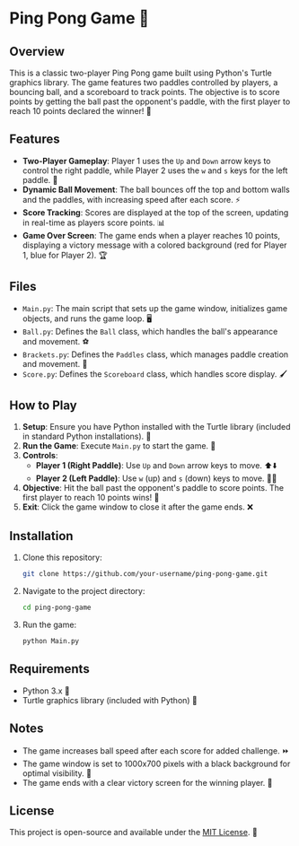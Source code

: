 # Ping Pong Game 🏓

## Overview
This is a classic two-player Ping Pong game built using Python's Turtle graphics library. The game features two paddles controlled by players, a bouncing ball, and a scoreboard to track points. The objective is to score points by getting the ball past the opponent's paddle, with the first player to reach 10 points declared the winner! 🎉

## Features
- **Two-Player Gameplay**: Player 1 uses the `Up` and `Down` arrow keys to control the right paddle, while Player 2 uses the `w` and `s` keys for the left paddle. 👥
- **Dynamic Ball Movement**: The ball bounces off the top and bottom walls and the paddles, with increasing speed after each score. ⚡
- **Score Tracking**: Scores are displayed at the top of the screen, updating in real-time as players score points. 📊
- **Game Over Screen**: The game ends when a player reaches 10 points, displaying a victory message with a colored background (red for Player 1, blue for Player 2). 🏆

## Files
- `Main.py`: The main script that sets up the game window, initializes game objects, and runs the game loop. 🖥️
- `Ball.py`: Defines the `Ball` class, which handles the ball's appearance and movement. ⚽
- `Brackets.py`: Defines the `Paddles` class, which manages paddle creation and movement. 🏸
- `Score.py`: Defines the `Scoreboard` class, which handles score display. 🖌️

## How to Play
1. **Setup**: Ensure you have Python installed with the Turtle library (included in standard Python installations). 🐍
2. **Run the Game**: Execute `Main.py` to start the game. 🚀
3. **Controls**:
   - **Player 1 (Right Paddle)**: Use `Up` and `Down` arrow keys to move. ⬆️⬇️
   - **Player 2 (Left Paddle)**: Use `w` (up) and `s` (down) keys to move. 🔼🔽
4. **Objective**: Hit the ball past the opponent's paddle to score points. The first player to reach 10 points wins! 🎯
5. **Exit**: Click the game window to close it after the game ends. ❌

## Installation
1. Clone this repository:
   ```bash
   git clone https://github.com/your-username/ping-pong-game.git
   ```
2. Navigate to the project directory:
   ```bash
   cd ping-pong-game
   ```
3. Run the game:
   ```bash
   python Main.py
   ```

## Requirements
- Python 3.x 🐍
- Turtle graphics library (included with Python) 🐢

## Notes
- The game increases ball speed after each score for added challenge. ⏩
- The game window is set to 1000x700 pixels with a black background for optimal visibility. 🌌
- The game ends with a clear victory screen for the winning player. 🎊

## License
This project is open-source and available under the [MIT License](LICENSE). 📜
